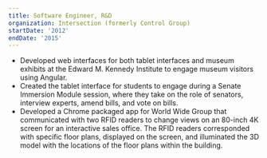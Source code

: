 ```yaml
---
title: Software Engineer, R&D
organization: Intersection (formerly Control Group)
startDate: '2012'
endDate: '2015'
---
```


- Developed web interfaces for both tablet interfaces and museum exhibits at the Edward M. Kennedy Institute to engage museum visitors using Angular.
- Created the tablet interface for students to engage during a Senate Immersion Module session, where they take on the role of senators, interview experts, amend bills, and vote on bills.
- Developed a Chrome packaged app for World Wide Group that communicated with two RFID readers to change views on an 80-inch 4K screen for an interactive sales office. The RFID readers corresponded with specific floor plans, displayed on the screen, and illuminated the 3D model with the locations of the floor plans within the building.
